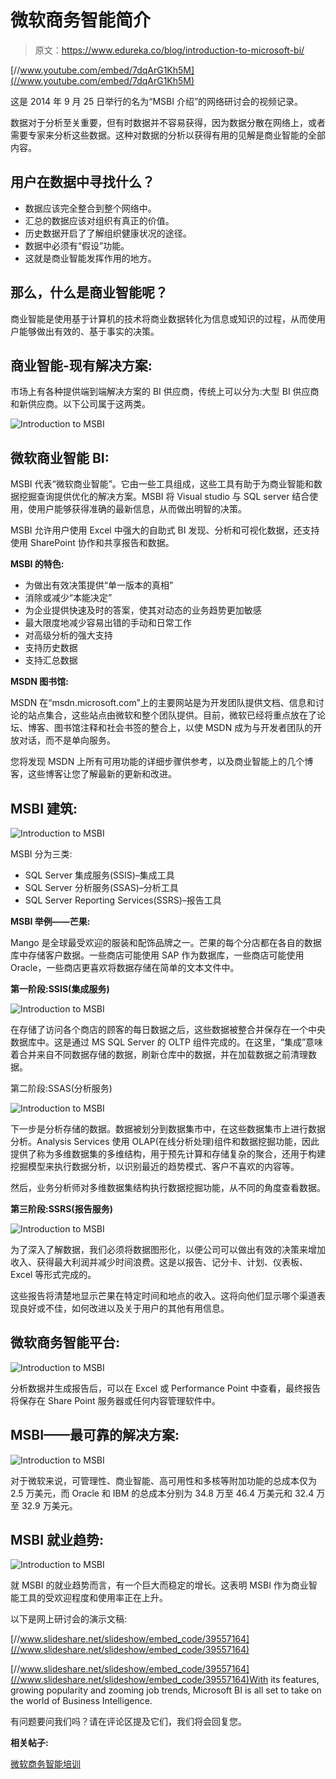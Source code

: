 # 微软商务智能简介

> 原文：<https://www.edureka.co/blog/introduction-to-microsoft-bi/>

[//www.youtube.com/embed/7dqArG1Kh5M](//www.youtube.com/embed/7dqArG1Kh5M)

这是 2014 年 9 月 25 日举行的名为“MSBI 介绍”的网络研讨会的视频记录。

数据对于分析至关重要，但有时数据并不容易获得，因为数据分散在网络上，或者需要专家来分析这些数据。这种对数据的分析以获得有用的见解是商业智能的全部内容。

## **用户在数据中寻找什么？**

*   数据应该完全整合到整个网络中。
*   汇总的数据应该对组织有真正的价值。
*   历史数据开启了了解组织健康状况的途径。
*   数据中必须有“假设”功能。
*   这就是商业智能发挥作用的地方。

## **那么，什么是商业智能呢？**

商业智能是使用基于计算机的技术将商业数据转化为信息或知识的过程，从而使用户能够做出有效的、基于事实的决策。

## **商业智能-现有解决方案:**

市场上有各种提供端到端解决方案的 BI 供应商，传统上可以分为:大型 BI 供应商和新供应商。以下公司属于这两类。

![Introduction to MSBI](img/a222896079128e0e6f2bb087ae9ced44.png "Introduction to MSBI")

## **微软商业智能 BI:**

MSBI 代表“微软商业智能”。它由一些工具组成，这些工具有助于为商业智能和数据挖掘查询提供优化的解决方案。MSBI 将 Visual studio 与 SQL server 结合使用，使用户能够获得准确的最新信息，从而做出明智的决策。

MSBI 允许用户使用 Excel 中强大的自助式 BI 发现、分析和可视化数据，还支持使用 SharePoint 协作和共享报告和数据。

**MSBI 的特色:**

*   为做出有效决策提供“单一版本的真相”
*   消除或减少“本能决定”
*   为企业提供快速及时的答案，使其对动态的业务趋势更加敏感
*   最大限度地减少容易出错的手动和日常工作
*   对高级分析的强大支持
*   支持历史数据
*   支持汇总数据

**MSDN 图书馆:**

MSDN 在“msdn.microsoft.com”上的主要网站是为开发团队提供文档、信息和讨论的站点集合，这些站点由微软和整个团队提供。目前，微软已经将重点放在了论坛、博客、图书馆注释和社会书签的整合上，以使 MSDN 成为与开发者团队的开放对话，而不是单向服务。

您将发现 MSDN 上所有可用功能的详细步骤供参考，以及商业智能上的几个博客，这些博客让您了解最新的更新和改进。

## **MSBI 建筑:**

![Introduction to MSBI](img/87cef8ebfd9272a3facfce94a921ee7a.png "Introduction to MSBI")

MSBI 分为三类:

*   SQL Server 集成服务(SSIS)–集成工具
*   SQL Server 分析服务(SSAS)–分析工具
*   SQL Server Reporting Services(SSRS)–报告工具

**MSBI 举例——芒果:**

Mango 是全球最受欢迎的服装和配饰品牌之一。芒果的每个分店都在各自的数据库中存储客户数据。一些商店可能使用 SAP 作为数据库，一些商店可能使用 Oracle，一些商店更喜欢将数据存储在简单的文本文件中。

**第一阶段:SSIS(集成服务)**

![Introduction to MSBI](img/d978ff67f4ade0e5c4fa79627dd0b5fa.png "Introduction to MSBI")

在存储了访问各个商店的顾客的每日数据之后，这些数据被整合并保存在一个中央数据库中。这是通过 MS SQL Server 的 OLTP 组件完成的。在这里，“集成”意味着合并来自不同数据存储的数据，刷新仓库中的数据，并在加载数据之前清理数据。

第二阶段:SSAS(分析服务)

![Introduction to MSBI](img/005872d24a0b090e0446e6210bda04a9.png "Introduction to MSBI")

下一步是分析存储的数据。数据被划分到数据集市中，在这些数据集市上进行数据分析。Analysis Services 使用 OLAP(在线分析处理)组件和数据挖掘功能，因此提供了称为多维数据集的多维结构，用于预先计算和存储复杂的聚合，还用于构建挖掘模型来执行数据分析，以识别最近的趋势模式、客户不喜欢的内容等。

然后，业务分析师对多维数据集结构执行数据挖掘功能，从不同的角度查看数据。

**第三阶段:SSRS(报告服务)**

![Introduction to MSBI](img/da090dadc51a2e473f0e9744de089652.png "Introduction to MSBI")

为了深入了解数据，我们必须将数据图形化，以便公司可以做出有效的决策来增加收入、获得最大利润并减少时间浪费。这是以报告、记分卡、计划、仪表板、Excel 等形式完成的。

这些报告将清楚地显示芒果在特定时间和地点的收入。这将向他们显示哪个渠道表现良好或不佳，如何改进以及关于用户的其他有用信息。

## **微软商务智能平台:**

![Introduction to MSBI](img/f9b6507f53128c6ee86be2bb9c86a2b9.png "Introduction to MSBI")

分析数据并生成报告后，可以在 Excel 或 Performance Point 中查看，最终报告将保存在 Share Point 服务器或任何内容管理软件中。

## **MSBI——最可靠的解决方案:**

![Introduction to MSBI](img/e83824cf26a035f1c934fb757412fa67.png "Introduction to MSBI")

对于微软来说，可管理性、商业智能、高可用性和多核等附加功能的总成本仅为 2.5 万美元，而 Oracle 和 IBM 的总成本分别为 34.8 万至 46.4 万美元和 32.4 万至 32.9 万美元。

## **MSBI 就业趋势:**

![Introduction to MSBI](img/30d6b46104b267aeac9ae4bd9d4c3391.png "Introduction to MSBI")

就 MSBI 的就业趋势而言，有一个巨大而稳定的增长。这表明 MSBI 作为商业智能工具的受欢迎程度和使用率正在上升。

以下是网上研讨会的演示文稿:

[//www.slideshare.net/slideshow/embed_code/39557164](//www.slideshare.net/slideshow/embed_code/39557164)

[//www.slideshare.net/slideshow/embed_code/39557164](//www.slideshare.net/slideshow/embed_code/39557164)With its features, growing popularity and zooming job trends, Microsoft BI is all set to take on the world of Business Intelligence.

有问题要问我们吗？请在评论区提及它们，我们将会回复您。

**相关帖子:**

[微软商务智能培训](https://www.edureka.co/microsoft-bi)